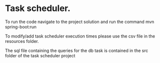 # Task scheduler.

To run the code navigate to the project solution and run the command  mvn spring-boot:run

To modify/add task scheduler execution times please use the csv file in the resources folder. 

The sql file containing the queries for the db task is contained in the src folder of the task scheduler project
